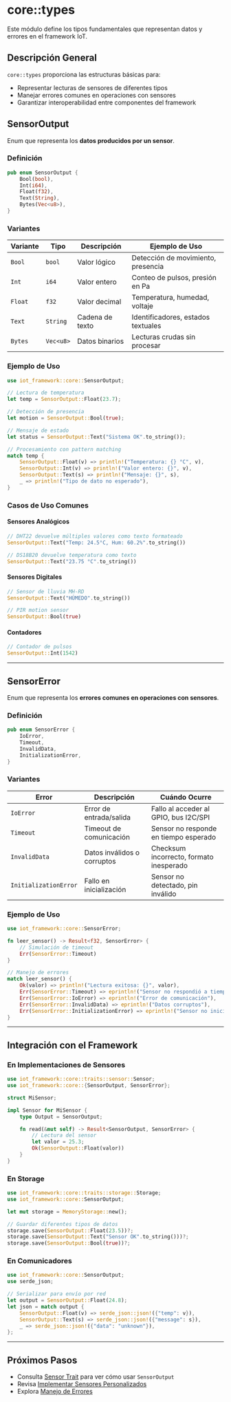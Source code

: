 
# core::types

Este módulo define los tipos fundamentales que representan datos y errores en el framework IoT.

## Descripción General

`core::types` proporciona las estructuras básicas para:
- Representar lecturas de sensores de diferentes tipos
- Manejar errores comunes en operaciones con sensores
- Garantizar interoperabilidad entre componentes del framework



## SensorOutput

Enum que representa los **datos producidos por un sensor**.

### Definición

```rust
pub enum SensorOutput {
    Bool(bool),
    Int(i64),
    Float(f32),
    Text(String),
    Bytes(Vec<u8>),
}
```

### Variantes

| Variante | Tipo | Descripción | Ejemplo de Uso |
|----------|------|-------------|----------------|
| `Bool` | `bool` | Valor lógico | Detección de movimiento, presencia |
| `Int` | `i64` | Valor entero | Conteo de pulsos, presión en Pa |
| `Float` | `f32` | Valor decimal | Temperatura, humedad, voltaje |
| `Text` | `String` | Cadena de texto | Identificadores, estados textuales |
| `Bytes` | `Vec<u8>` | Datos binarios | Lecturas crudas sin procesar |

### Ejemplo de Uso

```rust
use iot_framework::core::SensorOutput;

// Lectura de temperatura
let temp = SensorOutput::Float(23.7);

// Detección de presencia
let motion = SensorOutput::Bool(true);

// Mensaje de estado
let status = SensorOutput::Text("Sistema OK".to_string());

// Procesamiento con pattern matching
match temp {
    SensorOutput::Float(v) => println!("Temperatura: {} °C", v),
    SensorOutput::Int(v) => println!("Valor entero: {}", v),
    SensorOutput::Text(s) => println!("Mensaje: {}", s),
    _ => println!("Tipo de dato no esperado"),
}
```

### Casos de Uso Comunes

#### Sensores Analógicos
```rust
// DHT22 devuelve múltiples valores como texto formateado
SensorOutput::Text("Temp: 24.5°C, Hum: 60.2%".to_string())

// DS18B20 devuelve temperatura como texto
SensorOutput::Text("23.75 °C".to_string())
```

#### Sensores Digitales
```rust
// Sensor de lluvia MH-RD
SensorOutput::Text("HÚMEDO".to_string())

// PIR motion sensor
SensorOutput::Bool(true)
```

#### Contadores
```rust
// Contador de pulsos
SensorOutput::Int(1542)
```

---

## SensorError

Enum que representa los **errores comunes en operaciones con sensores**.

### Definición

```rust
pub enum SensorError {
    IoError,
    Timeout,
    InvalidData,
    InitializationError,
}
```

### Variantes

| Error | Descripción | Cuándo Ocurre |
|-------|-------------|---------------|
| `IoError` | Error de entrada/salida | Fallo al acceder al GPIO, bus I2C/SPI |
| `Timeout` | Timeout de comunicación | Sensor no responde en tiempo esperado |
| `InvalidData` | Datos inválidos o corruptos | Checksum incorrecto, formato inesperado |
| `InitializationError` | Fallo en inicialización | Sensor no detectado, pin inválido |

### Ejemplo de Uso

```rust
use iot_framework::core::SensorError;

fn leer_sensor() -> Result<f32, SensorError> {
    // Simulación de timeout
    Err(SensorError::Timeout)
}

// Manejo de errores
match leer_sensor() {
    Ok(valor) => println!("Lectura exitosa: {}", valor),
    Err(SensorError::Timeout) => eprintln!("Sensor no respondió a tiempo"),
    Err(SensorError::IoError) => eprintln!("Error de comunicación"),
    Err(SensorError::InvalidData) => eprintln!("Datos corruptos"),
    Err(SensorError::InitializationError) => eprintln!("Sensor no inicializado"),
}
```


---

## Integración con el Framework

### En Implementaciones de Sensores

```rust
use iot_framework::core::traits::sensor::Sensor;
use iot_framework::core::{SensorOutput, SensorError};

struct MiSensor;

impl Sensor for MiSensor {
    type Output = SensorOutput;

    fn read(&mut self) -> Result<SensorOutput, SensorError> {
        // Lectura del sensor
        let valor = 25.3;
        Ok(SensorOutput::Float(valor))
    }
}
```

### En Storage

```rust
use iot_framework::core::traits::storage::Storage;
use iot_framework::core::SensorOutput;

let mut storage = MemoryStorage::new();

// Guardar diferentes tipos de datos
storage.save(SensorOutput::Float(23.5))?;
storage.save(SensorOutput::Text("Sensor OK".to_string()))?;
storage.save(SensorOutput::Bool(true))?;
```

### En Comunicadores

```rust
use iot_framework::core::SensorOutput;
use serde_json;

// Serializar para envío por red
let output = SensorOutput::Float(24.8);
let json = match output {
    SensorOutput::Float(v) => serde_json::json!({"temp": v}),
    SensorOutput::Text(s) => serde_json::json!({"message": s}),
    _ => serde_json::json!({"data": "unknown"}),
};
```

---


## Próximos Pasos

- Consulta [Sensor Trait](traits_sensor.md) para ver cómo usar `SensorOutput`
- Revisa [Implementar Sensores Personalizados](../sensors/custom_sensors.md)
- Explora [Manejo de Errores](../user_guide/basic_concepts.md)
```